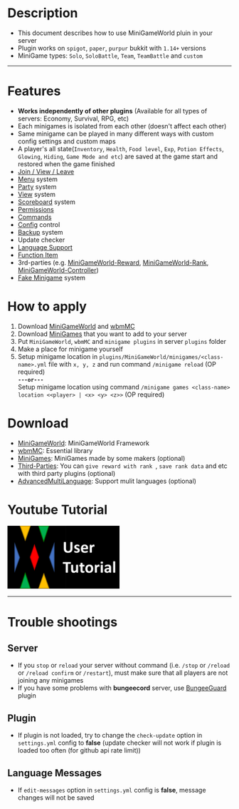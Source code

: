 # Description
- This document describes how to use MiniGameWorld pluin in your server
- Plugin works on `spigot`, `paper`, `purpur` bukkit with `1.14+` versions
- MiniGame types: `Solo`, `SoloBattle`, `Team`, `TeamBattle` and `custom`

---

# Features
- **Works independently of other plugins** (Available for all types of servers: Economy, Survival, RPG, etc)
- Each minigames is isolated from each other (doesn't affect each other)
- Same minigame can be played in many different ways with custom config settings and custom maps 
- A player's all state(`Inventory`, `Health`, `Food level`, `Exp`, `Potion Effects`, `Glowing`, `Hiding`, `Game Mode and etc`) are saved at the game start and restored when the game finished
- [Join / View / Leave]
- [Menu] system
- [Party] system
- [View] system
- [Scoreboard] system
- [Permissions]
- [Commands]
- [Config] control
- [Backup] system
- Update checker
- [Language Support]
- [Function Item]
- 3rd-parties (e.g. [MiniGameWorld-Reward], [MiniGameWorld-Rank], [MiniGameWorld-Controller])
- [Fake Minigame] system

# How to apply
1. Download [MiniGameWorld] and [wbmMC]
2. Download [MiniGames] that you want to add to your server
3. Put `MiniGameWorld`, `wbmMC` and `minigame plugins` in server `plugins` folder
4. Make a place for minigame yourself
5. Setup minigame location in `plugins/MiniGameWorld/minigames/<class-name>.yml` file with `x, y, z` and run command `/minigame reload` (OP required)  
**`---or---`**  
Setup minigame location using command `/minigame games <class-name> location <<player> | <x> <y> <z>>` (OP required)  



# Download
- [MiniGameWorld]: MiniGameWorld Framework
- [wbmMC]: Essential library
- [MiniGames]: MiniGames made by some makers (optional)
- [Third-Parties]: You can `give reward with rank `, `save rank data` and etc with third party plugins (optional)
- [AdvancedMultiLanguage]: Support mulit languages (optional)



# Youtube Tutorial
<a href="https://www.youtube.com/watch?v=sE0vaj0xM8Q">
<img src="youtube-user-tutorial-thumbnail.png" width="50%" ></img>
</a>

---

# Trouble shootings
## Server
- If you `stop` or `reload` your server without command (i.e. `/stop` or `/reload` or `/reload confirm` or `/restart`), must make sure that all players are not joining any minigames
- If you have some problems with **bungeecord** server, use [BungeeGuard] plugin

## Plugin
- If plugin is not loaded, try to change the `check-update` option in `settings.yml` config to **false** (update checker will not work if plugin is loaded too often (for github api rate limit))

## Language Messages
- If `edit-messages` option in `settings.yml` config is **false**, message changes will not be saved



[MiniGameWorld]: https://github.com/MiniGameWorlds/MiniGameWorld/releases
[wbmMC]: https://github.com/etc-repo/wbmMC/releases
[MiniGames]: https://github.com/MiniGameWorlds/AllMiniGames
[Commands]: commands.md
[Third-Parties]: https://github.com/MiniGameWorlds
[Join / View / Leave]: how-to-join-leave.md
[Youtube: User Tutorial]: https://youtu.be/sE0vaj0xM8Q
[Config]: config.md
[Permissions]: permissions.md
[Party]: party.md
[Backup]: backup.md
[View]: view.md
[Menu]: menu.md
[Scoreboard]: scoreboard.md
[Language Support]: language-support.md
[Function Item]: function-item.md
[Fake Minigame]: fake-minigame.md
[MiniGameWorld-Reward]: https://github.com/MiniGameWorlds/MiniGameWorld-Reward
[MiniGameWorld-Rank]: https://github.com/MiniGameWorlds/MiniGameWorld-Rank
[MiniGameWorld-Controller]: https://github.com/MiniGameWorlds/MiniGameWorld-Controller
[AdvancedMultiLanguage]: https://www.spigotmc.org/resources/advanced-multi-language.21338/
[BungeeGuard]: https://www.spigotmc.org/resources/bungeeguard.79601/